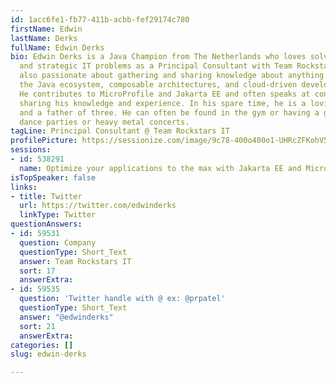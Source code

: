 ```yaml
---
id: 1acc6fe1-fb77-411b-acbb-fef29174c780
firstName: Edwin
lastName: Derks
fullName: Edwin Derks
bio: Edwin Derks is a Java Champion from The Netherlands who loves solving complex
  and strategic IT problems as a Principal Consultant with Team Rockstars IT. He is
  also passionate about gathering and sharing knowledge about anything related to
  the Java ecosystem, composable architectures, and cloud-driven development in general.
  He contributes to MicroProfile and Jakarta EE and often speaks at conferences, passionately
  sharing his knowledge and experience. In his spare time, he is a loving husband
  and a father of three. He can often be found in the gym or having a good time at
  dance parties or heavy metal concerts.
tagLine: Principal Consultant @ Team Rockstars IT
profilePicture: https://sessionize.com/image/9c78-400o400o1-UHRcZFKohV5QFcuAmP5qdU.jpg
sessions:
- id: 538291
  name: Optimize your applications to the max with Jakarta EE and MicroProfile
isTopSpeaker: false
links:
- title: Twitter
  url: https://twitter.com/edwinderks
  linkType: Twitter
questionAnswers:
- id: 59531
  question: Company
  questionType: Short_Text
  answer: Team Rockstars IT
  sort: 17
  answerExtra: 
- id: 59535
  question: 'Twitter handle with @ ex: @prpatel'
  questionType: Short_Text
  answer: "@edwinderks"
  sort: 21
  answerExtra: 
categories: []
slug: edwin-derks

---
```

